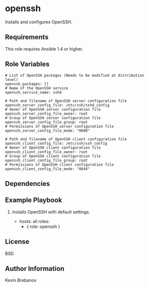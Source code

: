 openssh
=======

Installs and configures OpenSSH.

Requirements
------------

This role requires Ansible 1.4 or higher.

Role Variables
--------------

    # List of OpenSSH packages (Needs to be modified at distribution level)
    openssh_packages: []
    # Name of the OpenSSH service
    openssh_service_name: sshd

    # Path and filename of OpenSSH server configuration file
    openssh_server_config_file: /etc/ssh/sshd_config
    # Owner of OpenSSH server configuration file
    openssh_server_config_file_owner: root
    # Group of OpenSSH server configuration file
    openssh_server_config_file_group: root
    # Permissions of OpenSSH server configuration file
    openssh_server_config_file_mode: "0600"

    # Path and filename of OpenSSH client configuration file
    openssh_client_config_file: /etc/ssh/ssh_config
    # Owner of OpenSSH client configuration file
    openssh_client_config_file_owner: root
    # Group of OpenSSH client configuration file
    openssh_client_config_file_group: root
    # Permissions of OpenSSH client configuration file
    openssh_client_config_file_mode: "0644"

Dependencies
------------

Example Playbook
----------------

1) Installs OpenSSH with default settings.

    - hosts: all
      roles:
         - { role: openssh }

License
-------

BSD

Author Information
------------------

Kevin Brebanov
